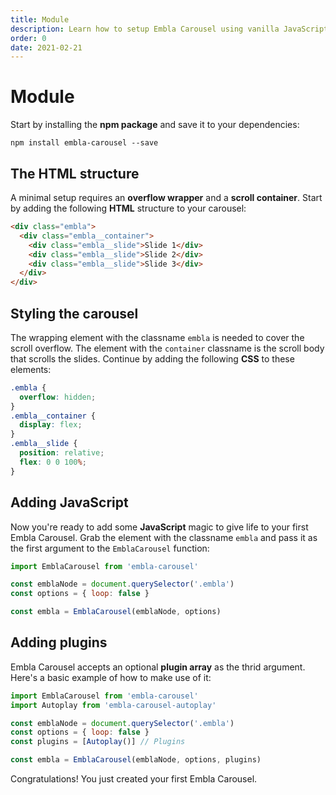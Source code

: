 ```yaml
---
title: Module
description: Learn how to setup Embla Carousel using vanilla JavaScript.
order: 0
date: 2021-02-21
---
```


# Module

Start by installing the **npm package** and save it to your dependencies:

```shell
npm install embla-carousel --save
```

## The HTML structure

A minimal setup requires an **overflow wrapper** and a **scroll container**. Start by adding the following **HTML** structure to your carousel:

```html
<div class="embla">
  <div class="embla__container">
    <div class="embla__slide">Slide 1</div>
    <div class="embla__slide">Slide 2</div>
    <div class="embla__slide">Slide 3</div>
  </div>
</div>
```

## Styling the carousel

The wrapping element with the classname `embla` is needed to cover the scroll overflow. The element with the `container` classname is the scroll body that scrolls the slides. Continue by adding the following **CSS** to these elements:

```css
.embla {
  overflow: hidden;
}
.embla__container {
  display: flex;
}
.embla__slide {
  position: relative;
  flex: 0 0 100%;
}
```

## Adding JavaScript

Now you're ready to add some **JavaScript** magic to give life to your first Embla Carousel. Grab the element with the classname `embla` and pass it as the first argument to the `EmblaCarousel` function:

```js
import EmblaCarousel from 'embla-carousel'

const emblaNode = document.querySelector('.embla')
const options = { loop: false }

const embla = EmblaCarousel(emblaNode, options)
```

## Adding plugins

Embla Carousel accepts an optional **plugin array** as the thrid argument. Here's a basic example of how to make use of it:

```js
import EmblaCarousel from 'embla-carousel'
import Autoplay from 'embla-carousel-autoplay'

const emblaNode = document.querySelector('.embla')
const options = { loop: false }
const plugins = [Autoplay()] // Plugins

const embla = EmblaCarousel(emblaNode, options, plugins)
```

Congratulations! You just created your first Embla Carousel.
